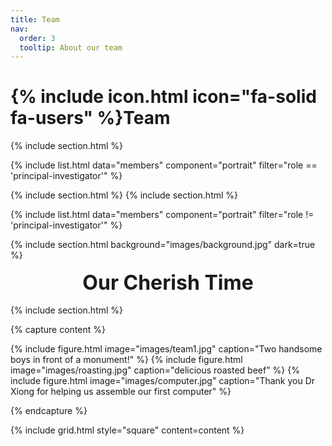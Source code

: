 ```yaml
---
title: Team
nav:
  order: 3
  tooltip: About our team
---
```


# {% include icon.html icon="fa-solid fa-users" %}Team

{% include section.html %}

{% include list.html data="members" component="portrait" filter="role == 'principal-investigator'" %}

{% include section.html %}
{% include section.html %}

{% include list.html data="members" component="portrait" filter="role != 'principal-investigator'" %}

{% include section.html background="images/background.jpg" dark=true %}

<center> <h3 style="font-size: 2rem; margin: 1rem 0;">Our Cherish Time</h3> </center>

{% include section.html %}

{% capture content %}

{% include figure.html image="images/team1.jpg" caption="Two handsome boys in front of a monument!" %}
{% include figure.html image="images/roasting.jpg" caption="delicious roasted beef" %}
{% include figure.html image="images/computer.jpg" caption="Thank you Dr Xiong for helping us assemble our first computer" %}

{% endcapture %}

{% include grid.html style="square" content=content %}









